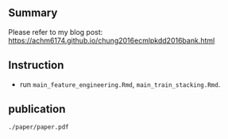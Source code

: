 ## Summary
Please refer to my blog post:
https://achm6174.github.io/chung2016ecmlpkdd2016bank.html

## Instruction
* run `main_feature_engineering.Rmd`, `main_train_stacking.Rmd`.

## publication
`./paper/paper.pdf`
